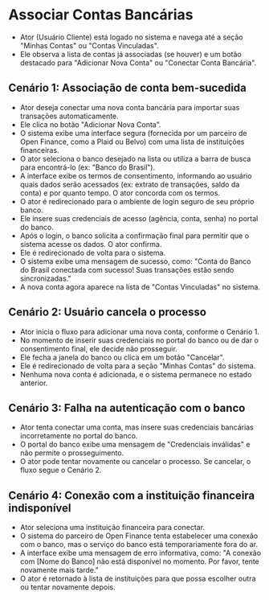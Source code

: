 # Associar Contas Bancárias

- Ator (Usuário Cliente) está logado no sistema e navega até a seção "Minhas Contas" ou "Contas Vinculadas".
- Ele observa a lista de contas já associadas (se houver) e um botão destacado para "Adicionar Nova Conta" ou "Conectar Conta Bancária".

## Cenário 1: Associação de conta bem-sucedida

- Ator deseja conectar uma nova conta bancária para importar suas transações automaticamente.
- Ele clica no botão "Adicionar Nova Conta".
- O sistema exibe uma interface segura (fornecida por um parceiro de Open Finance, como a Plaid ou Belvo) com uma lista de instituições financeiras.
- O ator seleciona o banco desejado na lista ou utiliza a barra de busca para encontrá-lo (ex: "Banco do Brasil").
- A interface exibe os termos de consentimento, informando ao usuário quais dados serão acessados (ex: extrato de transações, saldo da conta) e por quanto tempo. O ator concorda com os termos.
- O ator é redirecionado para o ambiente de login seguro de seu próprio banco.
- Ele insere suas credenciais de acesso (agência, conta, senha) no portal do banco.
- Após o login, o banco solicita a confirmação final para permitir que o sistema acesse os dados. O ator confirma.
- Ele é redirecionado de volta para o sistema.
- O sistema exibe uma mensagem de sucesso, como: "Conta do Banco do Brasil conectada com sucesso! Suas transações estão sendo sincronizadas."
- A nova conta agora aparece na lista de "Contas Vinculadas" no sistema.

## Cenário 2: Usuário cancela o processo

- Ator inicia o fluxo para adicionar uma nova conta, conforme o Cenário 1.
- No momento de inserir suas credenciais no portal do banco ou de dar o consentimento final, ele decide não prosseguir.
- Ele fecha a janela do banco ou clica em um botão "Cancelar".
- Ele é redirecionado de volta para a seção "Minhas Contas" do sistema.
- Nenhuma nova conta é adicionada, e o sistema permanece no estado anterior.

## Cenário 3: Falha na autenticação com o banco

- Ator tenta conectar uma conta, mas insere suas credenciais bancárias incorretamente no portal do banco.
- O portal do banco exibe uma mensagem de "Credenciais inválidas" e não permite o prosseguimento.
- O ator pode tentar novamente ou cancelar o processo. Se cancelar, o fluxo segue o Cenário 2.

## Cenário 4: Conexão com a instituição financeira indisponível

- Ator seleciona uma instituição financeira para conectar.
- O sistema do parceiro de Open Finance tenta estabelecer uma conexão com o banco, mas o serviço do banco está temporariamente fora do ar.
- A interface exibe uma mensagem de erro informativa, como: "A conexão com [Nome do Banco] não está disponível no momento. Por favor, tente novamente mais tarde."
- O ator é retornado à lista de instituições para que possa escolher outra ou tentar novamente depois.
